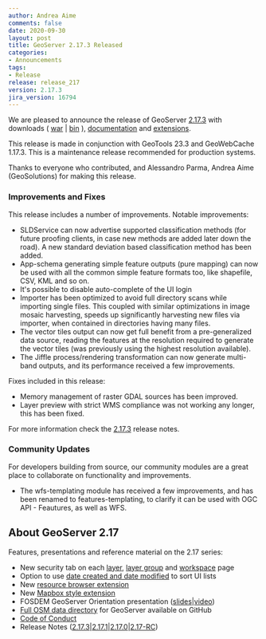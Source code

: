 ```yaml
---
author: Andrea Aime
comments: false
date: 2020-09-30
layout: post
title: GeoServer 2.17.3 Released
categories:
- Announcements
tags:
- Release
release: release_217
version: 2.17.3
jira_version: 16794
---
```



We are pleased to announce the release of GeoServer [2.17.3](http://geoserver.org/release/2.17.3/) with downloads ( 
[war](https://sourceforge.net/projects/geoserver/files/GeoServer/2.17.3/geoserver-2.17.3-war.zip/download) | 
[bin](https://sourceforge.net/projects/geoserver/files/GeoServer/2.17.3/geoserver-2.17.3-bin.zip/download) ),
[documentation](https://sourceforge.net/projects/geoserver/files/GeoServer/2.17.3/geoserver-2.17.3-htmldoc.zip/download) and
[extensions](https://sourceforge.net/projects/geoserver/files/GeoServer/2.17.3/extensions/).

This release is made in conjunction with GeoTools 23.3 and GeoWebCache 1.17.3. This is a maintenance release recommended for production systems.


Thanks to everyone who contributed, and Alessandro Parma, Andrea Aime (GeoSolutions) for making this release.



### Improvements and Fixes

This release includes a number of improvements. Notable improvements:


  * SLDService can now advertise supported classification methods (for future proofing clients, in case new methods are added later down the road). A new standard deviation based classification method has been added.
  * App-schema generating simple feature outputs (pure mapping) can now be used with all the common simple feature formats too, like shapefile, CSV, KML and so on.
  * It's possible to disable auto-complete of the UI login
  * Importer has been optimized to avoid full directory scans while importing single files. This coupled with similar optimizations in image mosaic harvesting, speeds up significantly harvesting new files via importer, when contained in directories having many files.
  * The vector tiles output can now get full benefit from a pre-generalized data source, reading the features at the resolution required to generate the vector tiles (was previously using the highest resolution available).
  * The Jiffle process/rendering transformation can now generate multi-band outputs, and its performance received a few improvements.

Fixes included in this release:

  * Memory management of raster GDAL sources has been improved.
  * Layer preview with strict WMS compliance was not working any longer, this has been fixed.


For more information check the [2.17.3](https://osgeo-org.atlassian.net/secure/ReleaseNote.jspa?projectId=10000&version=16794) release notes.


### Community Updates

For developers building from source, our community modules are a great place to collaborate on functionality and improvements.


  * The wfs-templating module has received a few improvements, and has been renamed to features-templating, to clarify it can be used with OGC API - Feautures, as well as WFS.


## About GeoServer 2.17


Features, presentations and reference material on the 2.17 series:


  * New security tab on each [layer](https://docs.geoserver.org/latest/en/user/data/webadmin/layers.html#edit-layer-security), [layer group](https://docs.geoserver.org/latest/en/user/data/webadmin/layergroups.html#edit-a-layer-group) and [workspace](https://docs.geoserver.org/latest/en/user/data/webadmin/workspaces.html#edit-a-workspace) page
  * Option to use [date created and date modified](https://github.com/geoserver/geoserver/wiki/GSIP-179) to sort UI lists
  * New [resource browser extension](https://docs.geoserver.org/latest/en/user/configuration/tools/resource/index.html)
  * New [Mapbox style extension](https://docs.geoserver.org/latest/en/user/styling/mbstyle/index.html)
  * FOSDEM GeoServer Orientation presentation ([slides](https://www.slideshare.net/jgarnett/geoserver-orientation)|[video](https://ftp.fau.de/fosdem/2020/AW1.126/geoserver.mp4))
  * [Full OSM data directory](https://www.geosolutionsgroup.com/blog/geoserver-osm-styles-full-data-directory-available/) for GeoServer available on GitHub
  * [Code of Conduct](https://github.com/geoserver/geoserver/blob/master/CODE_OF_CONDUCT.md)
  * Release Notes ([2.17.3](https://osgeo-org.atlassian.net/secure/ReleaseNote.jspa?projectId=10000&version=16789)|[2.17.1](https://osgeo-org.atlassian.net/secure/ReleaseNote.jspa?projectId=10000&version=16785)|[2.17.0](https://osgeo-org.atlassian.net/secure/ReleaseNote.jspa?projectId=10000&version=16782)|[2.17-RC](https://osgeo-org.atlassian.net/secure/ReleaseNote.jspa?projectId=10000&version=16766))








